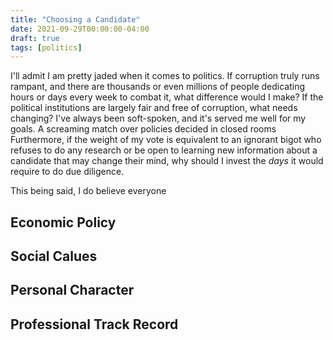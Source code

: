 ```yaml
---
title: "Choosing a Candidate"
date: 2021-09-29T00:00:00-04:00
draft: true
tags: [politics]
---
```


I'll admit I am pretty jaded when it comes to politics. If corruption truly runs rampant, and there are thousands or even millions of people dedicating hours or days every week to combat it, what difference would I make?  If the political institutions are largely fair and free of corruption, what needs changing?  I've always been soft-spoken, and it's served me well for my goals.  A screaming match over policies decided in closed rooms Furthermore, if the weight of my vote is equivalent to an ignorant bigot who refuses to do any research or be open to learning new information about a candidate that may change their mind, why should I invest the _days_ it would require to do due diligence.

This being said, I do believe everyone

## Economic Policy

## Social Calues

## Personal Character

## Professional Track Record

